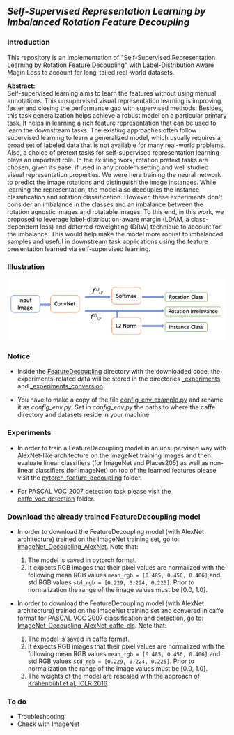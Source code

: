 ## *Self-Supervised Representation Learning by Imbalanced Rotation Feature Decoupling*

### Introduction

This repository is an implementation of "Self-Supervised Representation Learning by Rotation Feature Decoupling" with Label-Distribution Aware Magin Loss to account for long-tailed real-world datasets.

**Abstract:**  
Self-supervised learning aims to learn the features without using manual annotations. This unsupervised visual representation learning is improving faster and closing the performance gap with supervised methods. Besides, this task generalization helps achieve a  robust model on a  particular primary task. It helps in learning a rich feature representation that can be used to learn the downstream tasks.  The existing approaches often follow supervised learning to learn a generalized model, which usually requires a broad set of labeled data that is not available for many real-world problems. Also, a choice of pretext tasks for self-supervised representation learning plays an important role. In the existing work, rotation pretext tasks are chosen, given its ease, if used in any problem setting and well studied visual representation properties. We were here training the neural network to predict the image rotations and distinguish the image instances. While learning the representation, the model also decouples the instance classification and rotation classification. However, these experiments don't consider an imbalance in the classes and an imbalance between the rotation agnostic images and rotatable images. To this end, in this work, we proposed to leverage label-distribution-aware margin (LDAM, a class-dependent loss) and deferred reweighting  (DRW)  technique to account for the imbalance. This would help make the model more robust to imbalanced samples and useful in downstream task applications using the feature presentation learned via self-supervised learning. 

### Illustration

<img src="figure.png">


### Notice

* Inside the [FeatureDecoupling](https://github.com/philiptheother/FeatureDecoupling) directory with the downloaded code, the experiments-related data will be stored in the directories [_experiments](https://github.com/philiptheother/FeatureDecoupling/tree/master/_experiments) and [_experiments_conversion](https://github.com/philiptheother/FeatureDecoupling/tree/master/_experiments_conversion).

* You have to make a copy of the file [config_env_example.py](https://github.com/philiptheother/FeatureDecoupling/blob/master/config_env_example.py) and rename it as *config_env.py*. Set in *config_env.py* the paths to where the caffe directory and datasets reside in your machine. 

### Experiments

* In order to train a FeatureDecoupling model in an unsupervised way with AlexNet-like architecture on the ImageNet training images and then evaluate linear classifiers (for ImageNet and Places205) as well as non-linear classifiers (for ImageNet) on top of the learned features please visit the [pytorch_feature_decoupling](https://github.com/philiptheother/FeatureDecoupling/tree/master/pytorch_feature_decoupling) folder.

* For PASCAL VOC 2007 detection task please visit the [caffe_voc_detection](https://github.com/philiptheother/FeatureDecoupling/tree/master/caffe_voc_detection) folder.

### Download the already trained FeatureDecoupling model

* In order to download the FeatureDecoupling model (with AlexNet architecture) trained on the ImageNet training set, go to: [ImageNet_Decoupling_AlexNet](https://mega.nz/#!Wmh3WIDZ!e2TgkXEsMMpZNZvb1Tp8HsdBfeZOA3WKn5g0AkXEwAA). Note that:   
  1. The model is saved in pytorch format.
  2. It expects RGB images that their pixel values are normalized with the following mean RGB values `mean_rgb = [0.485, 0.456, 0.406]` and std RGB values `std_rgb = [0.229, 0.224, 0.225]`. Prior to normalization the range of the image values must be [0.0, 1.0].

 * In order to download the FeatureDecoupling model (with AlexNet architecture) trained on the ImageNet training set and convered in caffe format for PASCAL VOC 2007 classification and detection, go to: [ImageNet_Decoupling_AlexNet_caffe_cls](https://mega.nz/#!e65D3CLZ!jUvWfBt3NBcjZSI90X5mKKe-OHSswN9nWo_aPo1YCOQ). Note that:   
   1. The model is saved in caffe format.
   2. It expects RGB images that their pixel values are normalized with the following mean RGB values `mean_rgb = [0.485, 0.456, 0.406]` and std RGB values `std_rgb = [0.229, 0.224, 0.225]`. Prior to normalization the range of the image values must be [0.0, 1.0].
   3. The weights of the model are rescaled with the approach of [Kr&auml;henb&uuml;hl et al, ICLR 2016](https://github.com/philkr/magic_init).

### To do

* Troubleshooting
* Check with ImageNet
